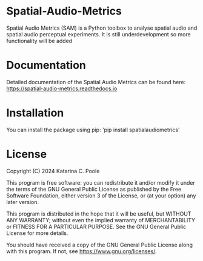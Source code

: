 # Spatial-Audio-Metrics
Spatial Audio Metrics (SAM) is a Python toolbox to analyse spatial audio and spatial audio perceptual experiments.
It is still underdevelopment so more functionality will be added

# Documentation
Detailed documentation of the Spatial Audio Metrics can be found here: <https://spatial-audio-metrics.readthedocs.io>

# Installation
You can install the package using pip:
'pip install spatialaudiometrics'

# License
Copyright (C) 2024  Katarina C. Poole

This program is free software: you can redistribute it and/or modify
it under the terms of the GNU General Public License as published by
the Free Software Foundation, either version 3 of the License, or
(at your option) any later version.

This program is distributed in the hope that it will be useful,
but WITHOUT ANY WARRANTY; without even the implied warranty of
MERCHANTABILITY or FITNESS FOR A PARTICULAR PURPOSE.  See the
GNU General Public License for more details.

You should have received a copy of the GNU General Public License
along with this program.  If not, see <https://www.gnu.org/licenses/>.

